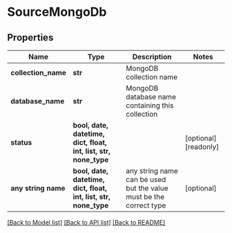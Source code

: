 # SourceMongoDb


## Properties
Name | Type | Description | Notes
------------ | ------------- | ------------- | -------------
**collection_name** | **str** | MongoDB collection name | 
**database_name** | **str** | MongoDB database name containing this collection | 
**status** | **bool, date, datetime, dict, float, int, list, str, none_type** |  | [optional] [readonly] 
**any string name** | **bool, date, datetime, dict, float, int, list, str, none_type** | any string name can be used but the value must be the correct type | [optional]

[[Back to Model list]](../README.md#documentation-for-models) [[Back to API list]](../README.md#documentation-for-api-endpoints) [[Back to README]](../README.md)



